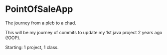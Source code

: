 # PointOfSaleApp
The journey from a pleb to a chad.

This will be my journey of commits to update my 1st java project 2 years ago (!OOP).

Starting: 1 project, 1 class.
